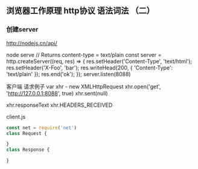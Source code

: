 ## 浏览器工作原理 http协议 语法词法 （二）

### 创建server
http://nodejs.cn/api/

node serve
// Returns content-type = text/plain
const server = http.createServer((req, res) => {
  res.setHeader('Content-Type', 'text/html');
  res.setHeader('X-Foo', 'bar');
  res.writeHead(200, { 'Content-Type': 'text/plain' });
  res.end('ok');
});
server.listen(8088)


客户端 请求例子
var xhr - new XMLHttpRequest
xhr.open('get', 'http://127.0.0.1:8088', true)
xhr.sent(null)

xhr.responseText
xhr.HEADERS_RECEIVED

 
client.js
```js
const net = require('net')
class Request {

}
class Response {

}
```
### 


 <Gitalk />